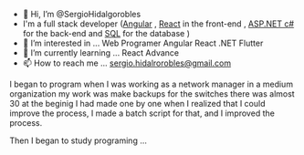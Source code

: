 - 👋 Hi, I’m @SergioHidalgorobles
- I'm a full stack developer ([Angular](https://github.com/angular/angular) , [React](https://github.com/facebook/react) in the front-end , [ASP.NET c#](https://dotnet.microsoft.com/en-us/apps/aspnet) for the back-end and [SQL](https://www.microsoft.com/es-mx/sql-server/sql-server-downloads)  for the database )
- 👀 I’m interested in ... Web Programer Angular React .NET Flutter
- 🌱 I’m currently learning ... React Advance
- 📫 How to reach me ... sergio.hidalrorobles@gmail.com

I began to program when I was working as a network manager in a medium organization my work was make backups for the switches there was almost 30 at the beginig I had made one by one when I realized that I could improve the process, I made a batch script for that, and I improved the process.

Then I began to study programing ...



<!---
SergioHidalgorobles/SergioHidalgorobles is a ✨ special ✨ repository because its `README.md` (this file) appears on your GitHub profile.
You can click the Preview link to take a look at your changes.
--->
